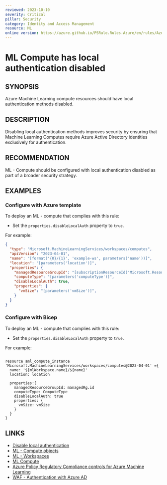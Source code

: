 ```yaml
---
reviewed: 2023-10-10
severity: Critical
pillar: Security
category: Identity and Access Management
resource: ML
online version: https://azure.github.io/PSRule.Rules.Azure/en/rules/Azure.ML.DisableLocalAuth/
---
```


# ML Compute has local authentication disabled

## SYNOPSIS

Azure Machine Learning compute resources should have local authentication methods disabled.

## DESCRIPTION

Disabling local authentication methods improves security by ensuring that Machine Learning Computes require Azure Active Directory identities exclusively for authentication.

## RECOMMENDATION

ML - Compute should be configured with local authentication disabled as part of a broader security strategy.

## EXAMPLES

### Configure with Azure template

To deploy an ML - compute that complies with this rule:

- Set the `properties.disableLocalAuth` property to `true`.

For example:

```json
{
  "type": "Microsoft.MachineLearningServices/workspaces/computes",
  "apiVersion": "2023-04-01",
  "name": "[format('{0}/{1}', 'example-ws', parameters('name'))]",
  "location": "[parameters('location')]",
  "properties": {
    "managedResourceGroupId": "[subscriptionResourceId('Microsoft.Resources/resourceGroups', 'example-rg')]",
    "computeType": "[parameters('computeType')]",
    "disableLocalAuth": true,
    "properties": {
      "vmSize": "[parameters('vmSize')]",
    }
  }
}
```

### Configure with Bicep

To deploy an ML - compute that complies with this rule:

- Set the `properties.disableLocalAuth` property to `true`.

For example:

```bicep

resource aml_compute_instance 'Microsoft.MachineLearningServices/workspaces/computes@2023-04-01' ={
  name: '${mlWorkspace.name}/${name}'
  location: location

  properties:{
    managedResourceGroupId: managedRg.id
    computeType: ComputeType
    disableLocalAuth: true
    properties: {
      vmSize: vmSize 
    }
  }
}
```

## LINKS

- [Disable local authentication](https://learn.microsoft.com/azure/machine-learning/how-to-integrate-azure-policy?view=azureml-api-2#disable-local-authentication)
- [ML - Compute objects](https://learn.microsoft.com/azure/templates/microsoft.machinelearningservices/workspaces/computes?pivots=deployment-language-bicep#resource-format)
- [ML - Workspaces](https://learn.microsoft.com/azure/templates/microsoft.machinelearningservices/2023-04-01/workspaces?pivots=deployment-language-bicep)
- [ML Compute](https://learn.microsoft.com/azure/machine-learning/azure-machine-learning-glossary?view=azureml-api-2#compute)
- [Azure Policy Regulatory Compliance controls for Azure Machine Learning](https://learn.microsoft.com/azure/machine-learning/security-controls-policy?view=azureml-api-2)
- [WAF - Authentication with Azure AD](https://learn.microsoft.com/azure/well-architected/security/design-identity-authentication)
